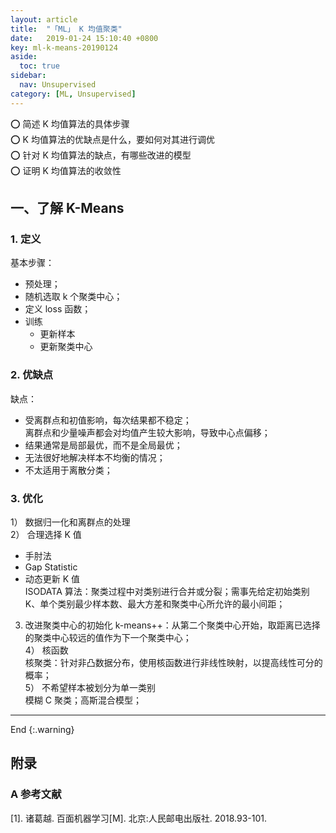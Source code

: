 ```yaml
---
layout: article
title:  "「ML」 K 均值聚类"
date:   2019-01-24 15:10:40 +0800
key: ml-k-means-20190124
aside:
  toc: true
sidebar:
  nav: Unsupervised
category: [ML, Unsupervised]
---
```


:o: 简述 K 均值算法的具体步骤  
:o: K 均值算法的优缺点是什么，要如何对其进行调优  
:o: 针对 K 均值算法的缺点，有哪些改进的模型  
:o: 证明 K 均值算法的收敛性  


## 一、了解 K-Means
### 1. 定义  
基本步骤：  
- 预处理；  
- 随机选取 k 个聚类中心；  
- 定义 loss 函数；  
- 训练  
  - 更新样本  
  - 更新聚类中心  

### 2. 优缺点
缺点：  
- 受离群点和初值影响，每次结果都不稳定；  
  离群点和少量噪声都会对均值产生较大影响，导致中心点偏移；
- 结果通常是局部最优，而不是全局最优；  
- 无法很好地解决样本不均衡的情况；  
- 不太适用于离散分类；  

### 3. 优化
1） 数据归一化和离群点的处理  
2） 合理选择 K 值  
- 手肘法    
- Gap Statistic  
- 动态更新 K 值  
  ISODATA 算法：聚类过程中对类别进行合并或分裂；需事先给定初始类别 K、单个类别最少样本数、最大方差和聚类中心所允许的最小间距；  
3) 改进聚类中心的初始化
k-means++：从第二个聚类中心开始，取距离已选择的聚类中心较远的值作为下一个聚类中心；  
4） 核函数  
核聚类：针对非凸数据分布，使用核函数进行非线性映射，以提高线性可分的概率；  
5） 不希望样本被划分为单一类别  
模糊 C 聚类；高斯混合模型；  

-------------------  
 End
{:.warning}  



## 附录
### A 参考文献  
[1]. 诸葛越. 百面机器学习[M]. 北京:人民邮电出版社. 2018.93-101.  
